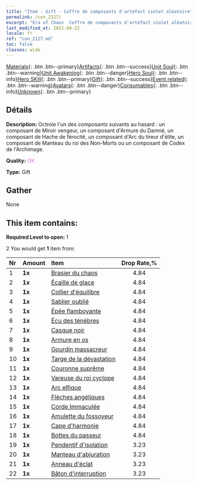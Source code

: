 ```yaml
---
title: "Item - Gift - Coffre de composants d'artefact violet aléatoire"
permalink: /con_2127/
excerpt: "Era of Chaos  Coffre de composants d'artefact violet aléatoire"
last_modified_at: 2021-04-22
locale: fr
ref: "con_2127.md"
toc: false
classes: wide
---
```

 [Materials](/ItemsFR/){: .btn .btn--primary}[Artifacts](/ItemsFR/Artifacts/){: .btn .btn--success}[Unit Soul](/ItemsFR/UnitSoul/){: .btn .btn--warning}[Unit Awakening](/ItemsFR/UnitAwakening/){: .btn .btn--danger}[Hero Soul](/ItemsFR/HeroSoul/){: .btn .btn--info}[Hero SKill](/ItemsFR/HeroSkill/){: .btn .btn--primary}[Gift](/ItemsFR/Gift/){: .btn .btn--success}[Event related](/ItemsFR/Events/){: .btn .btn--warning}[Avatars](/ItemsFR/Avatars/){: .btn .btn--danger}[Consumables](/ItemsFR/Consumables/){: .btn .btn--info}[Unknown](/ItemsFR/Unknown/){: .btn .btn--primary}

## Détails
 **Description:** Octroie l'un des composants suivants au hasard : un composant de Miroir vengeur, un composant d'Armure du Damné, un composant de Hache de férocité, un composant d'Arc du tireur d'élite, un composant de Manteau du roi des Non-Morts ou un composant de Codex de l'Archimage.

 **Quality:** <span style="color: #DA70D6">OK</span>

 **Type:** Gift

## Gather

  None

## This item contains:

 **Required Level to open:** 1

 2 You would get **1** item  from:

  | Nr | Amount |     Item    | Drop Rate,% |
  |:---|:-------|:------------|:---------:|
  | 1 |  **1x** | [Brasier du chaos](/fr/Items/art_140/) | 4.84 | 
  | 2 |  **1x** | [Écaille de glace](/fr/Items/art_141/) | 4.84 | 
  | 3 |  **1x** | [Collier d'équilibre](/fr/Items/art_142/) | 4.84 | 
  | 4 |  **1x** | [Sablier oublié](/fr/Items/art_143/) | 4.84 | 
  | 5 |  **1x** | [Épée flamboyante](/fr/Items/art_121/) | 4.84 | 
  | 6 |  **1x** | [Écu des ténèbres](/fr/Items/art_122/) | 4.84 | 
  | 7 |  **1x** | [Casque noir](/fr/Items/art_123/) | 4.84 | 
  | 8 |  **1x** | [Armure en os](/fr/Items/art_124/) | 4.84 | 
  | 9 |  **1x** | [Gourdin massacreur](/fr/Items/art_125/) | 4.84 | 
  | 10 |  **1x** | [Targe de la dévastation](/fr/Items/art_126/) | 4.84 | 
  | 11 |  **1x** | [Couronne suprême](/fr/Items/art_127/) | 4.84 | 
  | 12 |  **1x** | [Vareuse du roi cyclope](/fr/Items/art_128/) | 4.84 | 
  | 13 |  **1x** | [Arc elfique](/fr/Items/art_103/) | 4.84 | 
  | 14 |  **1x** | [Flèches angéliques](/fr/Items/art_104/) | 4.84 | 
  | 15 |  **1x** | [Corde Immaculée](/fr/Items/art_105/) | 4.84 | 
  | 16 |  **1x** | [Amulette du fossoyeur](/fr/Items/art_129/) | 4.84 | 
  | 17 |  **1x** | [Cape d'harmonie](/fr/Items/art_130/) | 4.84 | 
  | 18 |  **1x** | [Bottes du passeur](/fr/Items/art_131/) | 4.84 | 
  | 19 |  **1x** | [Pendentif d'isolation](/fr/Items/art_136/) | 3.23 | 
  | 20 |  **1x** | [Manteau d'abjuration](/fr/Items/art_137/) | 3.23 | 
  | 21 |  **1x** | [Anneau d'éclat](/fr/Items/art_138/) | 3.23 | 
  | 22 |  **1x** | [Bâton d'interruption](/fr/Items/art_139/) | 3.23 | 
